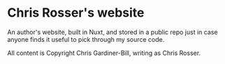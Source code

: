 # Chris Rosser's website

An author's website, built in Nuxt, and stored in a public repo just in case anyone finds it useful to pick through my source code.

All content is Copyright Chris Gardiner-Bill, writing as Chris Rosser.